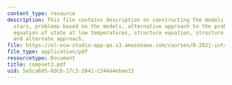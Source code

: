 ```yaml
---
content_type: resource
description: This file contains description on constructing the models for white dwarf
  stars, problems based on the models, alternative approach to the problem that includes
  equation of state at low temperatures, structure equation, structure equation, results
  and alternate approach.
file: https://ol-ocw-studio-app-qa.s3.amazonaws.com/courses/8-282j-introduction-to-astronomy-spring-2006/5a5ca6950dcb17c32041c244a4ebae12_compset3.pdf
file_type: application/pdf
resourcetype: Document
title: compset3.pdf
uid: 5a5ca695-0dcb-17c3-2041-c244a4ebae12
---
```


